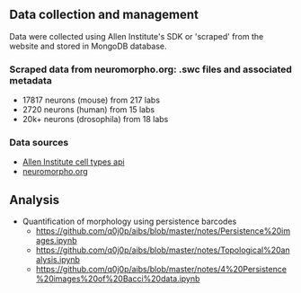 

## Data collection and management
Data were collected using Allen Institute's SDK or 'scraped' from the website and stored in MongoDB database.  

### Scraped data from neuromorpho.org: .swc files and associated metadata
- 17817 neurons (mouse) from 217 labs
- 2720 neurons (human) from 15 labs
- 20k+ neurons (drosophila) from 18 labs

### Data sources
- [Allen Institute cell types api](http://alleninstitute.github.io/AllenSDK/cell_types.html)
- [neuromorpho.org](http://neuromorpho.org/byspecies.jsp)


## Analysis
- Quantification of morphology using persistence barcodes  
  - <https://github.com/q0j0p/aibs/blob/master/notes/Persistence%20images.ipynb>
  - <https://github.com/q0j0p/aibs/blob/master/notes/Topological%20analysis.ipynb>
  - <https://github.com/q0j0p/aibs/blob/master/notes/4%20Persistence%20images%20of%20Bacci%20data.ipynb>
